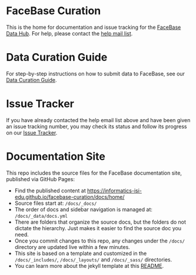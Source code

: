# FaceBase Curation

This is the home for documentation and issue tracking for the [FaceBase Data Hub](https://www.facebase.org). For help, please contact the [help mail list](mailto:help@facebase.org).

# Data Curation Guide

For step-by-step instructions on how to submit data to FaceBase, see our [Data Curation Guide](https://github.com/informatics-isi-edu/facebase-curation/wiki).

# Issue Tracker

If you have already contacted the help email list above and have been given an issue tracking number, you may check its status and follow its progress on our [Issue Tracker](https://github.com/informatics-isi-edu/facebase-curation/issues).

# Documentation Site

This repo includes the source files for the FaceBase documentation site, published via GitHub Pages:

- Find the published content at https://informatics-isi-edu.github.io/facebase-curation/docs/home/
- Source files start at: `/docs/_docs/`
- The order of docs and sidebar navigation is managed at: `/docs/_data/docs.yml`
- There are folders that organize the source docs, but the folders do not dictate the hierarchy. Just makes it easier to find the source doc you need.
-  Once you commit changes to this repo, any changes under the `/docs/` directory are updated live within a few minutes.
-  This site is based on a template and customized in the `/docs/_includes/`, `/docs/_layouts/` and `/docs/_sass/` directories.
-  You can learn more about the jekyll template at this [README](https://github.com/informatics-isi-edu/facebase-curation/blob/master/docs/README.md).
